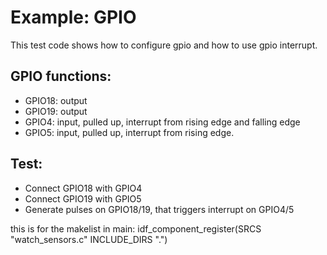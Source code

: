 # Example: GPIO

This test code shows how to configure gpio and how to use gpio interrupt.

## GPIO functions:

 * GPIO18: output
 * GPIO19: output
 * GPIO4:  input, pulled up, interrupt from rising edge and falling edge
 * GPIO5:  input, pulled up, interrupt from rising edge.

## Test:
 * Connect GPIO18 with GPIO4
 * Connect GPIO19 with GPIO5
 * Generate pulses on GPIO18/19, that triggers interrupt on GPIO4/5

 this is for the makelist in main:
 idf_component_register(SRCS "watch_sensors.c"
                     INCLUDE_DIRS ".")
